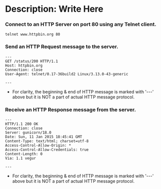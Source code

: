# Description: Write Here

### Connect to an HTTP Server on port 80 using any Telnet client.
```
telnet www.httpbin.org 80
```

### Send an HTTP Request message to the server.
```
---
GET /status/200 HTTP/1.1
Host: httpbin.org
Connection: close
User-Agent: telnet/0.17-36build2 Linux/3.13.0-43-generic

---
```
- For clarity, the beginning & end of HTTP message is marked with '---' above but it is NOT a part of actual HTTP message protocol.

### Receive an HTTP Response message from the server.
```
---
HTTP/1.1 200 OK
Connection: close
Server: gunicorn/18.0
Date: Sun, 11 Jan 2015 18:45:41 GMT
Content-Type: text/html; charset=utf-8
Access-Control-Allow-Origin: *
Access-Control-Allow-Credentials: true
Content-Length: 0
Via: 1.1 vegur

---
```
- For clarity, the beginning & end of HTTP message is marked with '---' above but it is NOT a part of actual HTTP message protocol.

